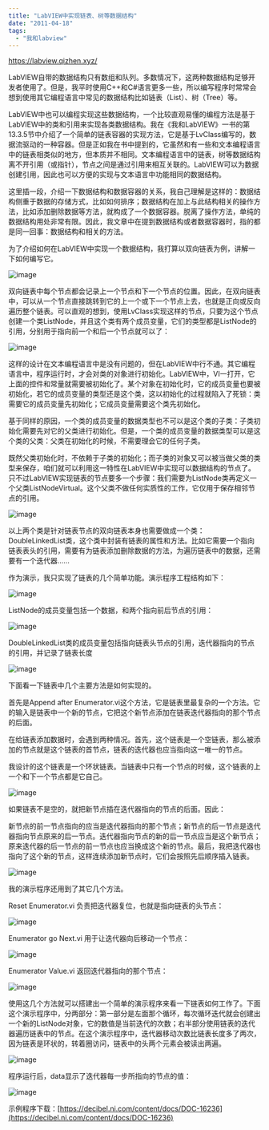 ```yaml
---
title: "LabVIEW中实现链表、树等数据结构"
date: "2011-04-18"
tags: 
  - "我和labview"
---
```


https://labview.qizhen.xyz/

LabVIEW自带的数据结构只有数组和队列。多数情况下，这两种数据结构足够开发者使用了。但是，我平时使用C++和C#语言更多一些，所以编写程序时常常会想到使用其它编程语言中常见的数据结构比如链表（List）、树（Tree）等。

LabVIEW中也可以编程实现这些数据结构，一个比较直观易懂的编程方法是基于LabVIEW中的类和引用来实现各类数据结构。我在《我和LabVIEW》一书的第13.3.5节中介绍了一个简单的链表容器的实现方法，它是基于LvClass编写的，数据流驱动的一种容器。但是正如我在书中提到的，它虽然和有一些和文本编程语言中的链表相类似的地方，但本质并不相同。文本编程语言中的链表，树等数据结构离不开引用（或指针），节点之间是通过引用来相互关联的。LabVIEW可以为数据创建引用，因此也可以方便的实现与文本语言中功能相同的数据结构。

这里插一段，介绍一下数据结构和数据容器的关系，我自己理解是这样的：数据结构侧重于数据的存储方式，比如如何排序；数据结构在加上与此结构相关的操作方法，比如添加删除数据等方法，就构成了一个数据容器。脱离了操作方法，单纯的数据结构用处非常有限。因此，我文章中在提到数据结构或者数据容器时，指的都是同一回事：数据结构和相关的方法。

为了介绍如何在LabVIEW中实现一个数据结构，我打算以双向链表为例，讲解一下如何编写它。

![image](images/image_thumb9.png "image")

双向链表中每个节点都会记录上一个节点和下一个节点的位置。因此，在双向链表中，可以从一个节点直接跳转到它的上一个或下一个节点上去，也就是正向或反向遍历整个链表。可以直观的想到，使用LvClass实现这样的节点，只要为这个节点创建一个类ListNode，并且这个类有两个成员变量，它们的类型都是ListNode的引用，分别用于指向前一个和后一个节点就可以了：

![image](images/image_thumb10.png "image")

这样的设计在文本编程语言中是没有问题的，但在LabVIEW中行不通。其它编程语言中，程序运行时，才会对类的对象进行初始化。LabVIEW中，VI一打开，它上面的控件和常量就需要被初始化了。某个对象在初始化时，它的成员变量也要被初始化，若它的成员变量的类型还是这个类，这以初始化的过程就陷入了死锁：类需要它的成员变量先初始化；它成员变量需要这个类先初始化。

基于同样的原因，一个类的成员变量的数据类型也不可以是这个类的子类：子类初始化需要先对它的父类进行初始化。但是，一个类的成员变量的数据类型可以是这个类的父类：父类在初始化的时候，不需要理会它的任何子类。

既然父类初始化时，不依赖于子类的初始化；而子类的对象又可以被当做父类的类型来保存，咱们就可以利用这一特性在LabVIEW中实现可以数据结构的节点了。只不过LabVIEW实现链表的节点要多一个步骤：我们需要为ListNode类再定义一个父类ListNodeVirtual。这个父类不做任何实质性的工作，它仅用于保存相邻节点的引用。

![image](images/image_thumb11.png "image")

以上两个类是针对链表节点的双向链表本身也需要做成一个类：DoubleLinkedList类，这个类中封装有链表的属性和方法。比如它需要一个指向链表表头的引用，需要有为链表添加删除数据的方法，为遍历链表中的数据，还需要有一个迭代器……

作为演示，我只实现了链表的几个简单功能。演示程序工程结构如下：

![image](images/image_thumb12.png "image")

ListNode的成员变量包括一个数据，和两个指向前后节点的引用：

![image](images/image_thumb13.png "image")

DoubleLinkedList类的成员变量包括指向链表头节点的引用，迭代器指向的节点的引用，并记录了链表长度

![image](images/image_thumb14.png "image")

下面看一下链表中几个主要方法是如何实现的。

首先是Append after Enumerator.vi这个方法，它是链表里最复杂的一个方法。它的输入是链表中一个新的节点，它把这个新节点添加在链表迭代器指向的那个节点的后面。

在给链表添加数据时，会遇到两种情况。首先，这个链表是一个空链表，那么被添加的节点就是这个链表的首节点，链表的迭代器也应当指向这一唯一的节点。

我设计的这个链表是一个环状链表。当链表中只有一个节点的时候，这个链表的上一个和下一个节点都是它自己。

![image](images/image_thumb15.png "image")

如果链表不是空的，就把新节点插在迭代器指向的节点的后面。因此：

新节点的前一节点指向的应当是迭代器指向的那个节点；新节点的后一节点是迭代器指向节点原来的后一节点。迭代器指向节点的新的后一节点应当是这个新节点；原来迭代器的后一节点的前一节点也应当换成这个新的节点。最后，我把迭代器也指向了这个新的节点，这样连续添加新节点时，它们会按照先后顺序插入链表。

![image](images/image_thumb16.png "image")

我的演示程序还用到了其它几个方法。

Reset Enumerator.vi 负责把迭代器复位，也就是指向链表的头节点：

![image](images/image_thumb17.png "image")

Enumerator go Next.vi 用于让迭代器向后移动一个节点：

![image](images/image_thumb18.png "image")

Enumerator Value.vi 返回迭代器指向的那个节点：

![image](images/image_thumb19.png "image")

使用这几个方法就可以搭建出一个简单的演示程序来看一下链表如何工作了。下面这个演示程序中，分两部分：第一部分是左面那个循环，每次循环迭代就会创建出一个新的ListNode对象，它的数值是当前迭代的次数；右半部分使用链表的迭代器遍历链表中的节点。在这个演示程序中，迭代器移动次数比链表长度多了两次，因为链表是环状的，转着圈访问，链表中的头两个元素会被读出两遍。

![image](images/image_thumb20.png "image")

程序运行后，data显示了迭代器每一步所指向的节点的值：

![image](images/image_thumb21.png "image")

示例程序下载：[https://decibel.ni.com/content/docs/DOC-16236](https://decibel.ni.com/content/docs/DOC-16236)

